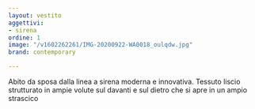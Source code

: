 ```yaml
---
layout: vestito
aggettivi:
- sirena
ordine: 1
image: "/v1602262261/IMG-20200922-WA0018_oulqdw.jpg"
brand: contemporary

---
```

Abito da sposa dalla linea a sirena moderna e innovativa. Tessuto liscio strutturato in ampie volute sul davanti e sul dietro che si apre in un ampio strascico